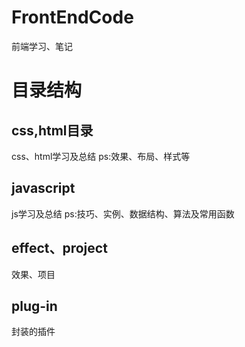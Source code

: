 # FrontEndCode

前端学习、笔记

# 目录结构
## css,html目录
css、html学习及总结 ps:效果、布局、样式等
## javascript
js学习及总结 ps:技巧、实例、数据结构、算法及常用函数
## effect、project
效果、项目
## plug-in
封装的插件
